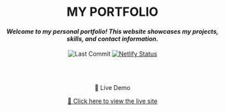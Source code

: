 <h1 align="center"><strong>MY PORTFOLIO</strong>
<h4 align="center">
<em>Welcome to my personal portfolio!  
This website showcases my projects, skills, and contact information.
</em></h4>

<p align="center">
  <img src="https://img.shields.io/github/last-commit/archieamas11/myportfolio" alt="Last Commit">
  <a href="https://app.netlify.com/projects/aaa-rico/deploys">
    <img src="https://api.netlify.com/api/v1/badges/6365bf59-55be-4bc9-9677-daf9cc47b316/deploy-status" alt="Netlify Status">
  </a>
</p>
<br><br>
<p align="center">
🚀 Live Demo
</p>
<p align="center">
  <a href="https://aaa-rico.netlify.app">🔗 Click here to view the live site</a>
</p>
